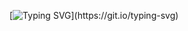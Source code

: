 [![Typing SVG](https://readme-typing-svg.demolab.com/?lines=Follow+my+account+TheWomanizer;Sigueme+en+TheWomanizer;¡Gracias!)](https://git.io/typing-svg)
